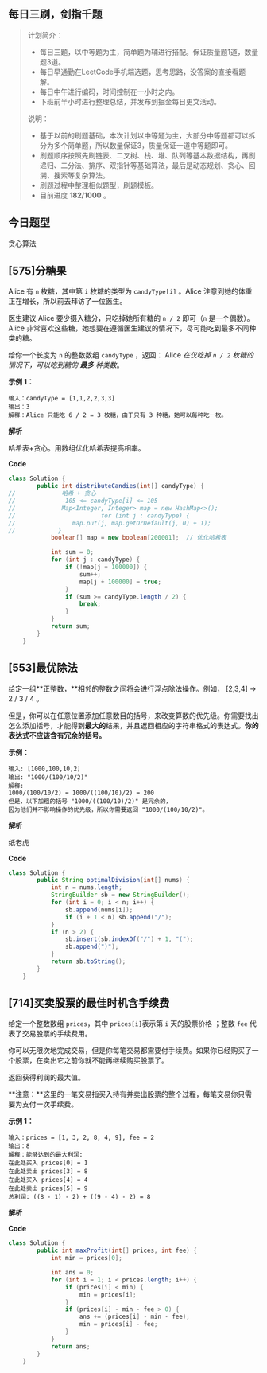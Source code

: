 ## 每日三刷，剑指千题

> 计划简介：
>
> - 每日三题，以中等题为主，简单题为辅进行搭配。保证质量题1道，数量题3道。
> - 每日早通勤在LeetCode手机端选题，思考思路，没答案的直接看题解。
> - 每日中午进行编码，时间控制在一小时之内。
> - 下班前半小时进行整理总结，并发布到掘金每日更文活动。
>
> 说明：
>
> - 基于以前的刷题基础，本次计划以中等题为主，大部分中等题都可以拆分为多个简单题，所以数量保证3，质量保证一道中等题即可。
> - 刷题顺序按照先刷链表、二叉树、栈、堆、队列等基本数据结构，再刷递归、二分法、排序、双指针等基础算法，最后是动态规划、贪心、回溯、搜索等复杂算法。
> - 刷题过程中整理相似题型，刷题模板。
> - 目前进度 **182/1000** 。

## 今日题型

贪心算法

## [575]分糖果

Alice 有 `n` 枚糖，其中第 `i` 枚糖的类型为 `candyType[i]` 。Alice 注意到她的体重正在增长，所以前去拜访了一位医生。

医生建议 Alice 要少摄入糖分，只吃掉她所有糖的 `n / 2` 即可（`n` 是一个偶数）。Alice 非常喜欢这些糖，她想要在遵循医生建议的情况下，尽可能吃到最多不同种类的糖。

给你一个长度为 `n` 的整数数组 `candyType` ，返回： Alice *在仅吃掉 `n / 2` 枚糖的情况下，可以吃到糖的 **最多** 种类数*。



**示例 1：**

```
输入：candyType = [1,1,2,2,3,3]
输出：3
解释：Alice 只能吃 6 / 2 = 3 枚糖，由于只有 3 种糖，她可以每种吃一枚。
```

**解析**

哈希表+贪心。用数组优化哈希表提高相率。

**Code**

```java
class Solution {
        public int distributeCandies(int[] candyType) {
//             哈希 + 贪心
//             -105 <= candyType[i] <= 105
//             Map<Integer, Integer> map = new HashMap<>();
//                        for (int j : candyType) {
//                map.put(j, map.getOrDefault(j, 0) + 1);
//            }
            boolean[] map = new boolean[200001];  // 优化哈希表

            int sum = 0;
            for (int j : candyType) {
                if (!map[j + 100000]) {
                    sum++;
                    map[j + 100000] = true;
                }
                if (sum >= candyType.length / 2) {
                    break;
                }
            }
            return sum;
        }
    }
```



## [553]最优除法

给定一组**正整数，**相邻的整数之间将会进行浮点除法操作。例如， [2,3,4] -> 2 / 3 / 4 。

但是，你可以在任意位置添加任意数目的括号，来改变算数的优先级。你需要找出怎么添加括号，才能得到**最大的**结果，并且返回相应的字符串格式的表达式。**你的表达式不应该含有冗余的括号。**

**示例：**

```
输入: [1000,100,10,2]
输出: "1000/(100/10/2)"
解释:
1000/(100/10/2) = 1000/((100/10)/2) = 200
但是，以下加粗的括号 "1000/((100/10)/2)" 是冗余的，
因为他们并不影响操作的优先级，所以你需要返回 "1000/(100/10/2)"。
```

**解析**

纸老虎

**Code**

```java
class Solution {
        public String optimalDivision(int[] nums) {
            int n = nums.length;
            StringBuilder sb = new StringBuilder();
            for (int i = 0; i < n; i++) {
                sb.append(nums[i]);
                if (i + 1 < n) sb.append("/");
            }
            if (n > 2) {
                sb.insert(sb.indexOf("/") + 1, "(");
                sb.append(")");
            }
            return sb.toString();
        }
    }
```



## [714]买卖股票的最佳时机含手续费

给定一个整数数组 `prices`，其中 `prices[i]`表示第 `i` 天的股票价格 ；整数 `fee` 代表了交易股票的手续费用。

你可以无限次地完成交易，但是你每笔交易都需要付手续费。如果你已经购买了一个股票，在卖出它之前你就不能再继续购买股票了。

返回获得利润的最大值。

**注意：**这里的一笔交易指买入持有并卖出股票的整个过程，每笔交易你只需要为支付一次手续费。



**示例 1：**

```
输入：prices = [1, 3, 2, 8, 4, 9], fee = 2
输出：8
解释：能够达到的最大利润:  
在此处买入 prices[0] = 1
在此处卖出 prices[3] = 8
在此处买入 prices[4] = 4
在此处卖出 prices[5] = 9
总利润: ((8 - 1) - 2) + ((9 - 4) - 2) = 8
```



**解析**



**Code**

```java
class Solution {
        public int maxProfit(int[] prices, int fee) {
            int min = prices[0];

            int ans = 0;
            for (int i = 1; i < prices.length; i++) {
                if (prices[i] < min) {
                    min = prices[i];
                }
                if (prices[i] - min - fee > 0) {
                    ans += (prices[i] - min - fee);
                    min = prices[i] - fee;
                }
            }
            return ans;
        }
    }
```

